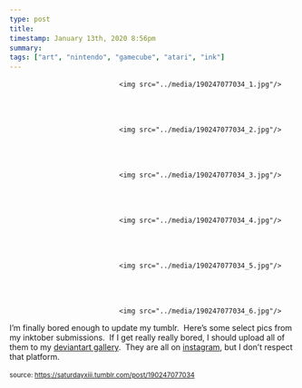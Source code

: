 ```yaml
---
type: post
title: 
timestamp: January 13th, 2020 8:56pm
summary: 
tags: ["art", "nintendo", "gamecube", "atari", "ink"]
---
```



                               <img src="../media/190247077034_1.jpg"/>
                           

                                                                                                                           

                               <img src="../media/190247077034_2.jpg"/>
                           

                                                                                                                           

                               <img src="../media/190247077034_3.jpg"/>
                           

                                                                                                                           

                               <img src="../media/190247077034_4.jpg"/>
                           

                                                                                                                           

                               <img src="../media/190247077034_5.jpg"/>
                           

                                                                                                                           

                               <img src="../media/190247077034_6.jpg"/>
                           

                                                                                                                      
I’m finally bored enough to update my tumblr.  Here’s some select 
pics from my inktober submissions.  If I get really really bored, I 
should upload all of them to my <a href="https://www.deviantart.com/saturdaythe13th" target="_blank">deviantart gallery</a>.  They are all on <a href="https://www.instagram.com/saturdayxiii/" target="_blank">instagram</a>, but I don’t respect that platform.<br/>
 
                                    
                
                
                
                
                                
<small>source: https://saturdayxiii.tumblr.com/post/190247077034</small>